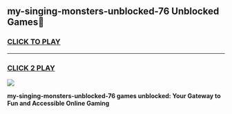 
## my-singing-monsters-unblocked-76 Unblocked Games👋
<h3>
<a href="https://news.freeplayer.one?title=my-singing-monsters-unblocked-76&ref=16F">CLICK TO PLAY</a></h3>
<hr>

<h3>
<a href="https://news.freeplayer.one?title=my-singing-monsters-unblocked-76&ref=16F">CLICK 2 PLAY</a>
  
</h3>

<a href="https://news.freeplayer.one?title=my-singing-monsters-unblocked-76&ref=16F/"><img src="https://clearcache.store/games.png"></a>


**my-singing-monsters-unblocked-76 games unblocked: Your Gateway to Fun and Accessible Online Gaming**
